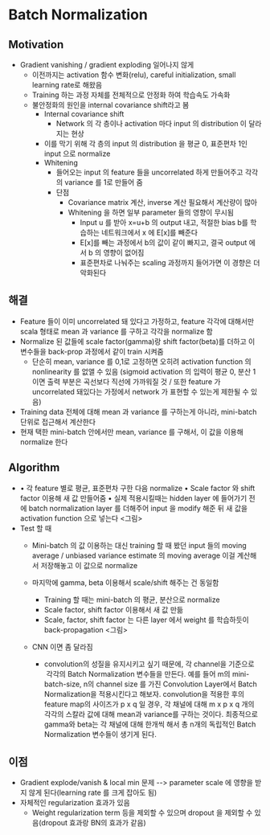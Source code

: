 # Batch Normalization
## Motivation
* Gradient vanishing / gradient exploding 일어나지 않게
	* 이전까지는 activation 함수 변화(relu), careful initialization, small learning rate로 해왔음
	* Training 하는 과정 자체를 전체적으로 안정화 하여 학습속도 가속화
	* 불안정화의 원인을 internal covariance shift라고 봄
		* Internal covariance shift
			* Network 의 각 층이나 activation 마다 input 의 distribution 이 달라지는 현상
		* 이를 막기 위해 각 층의 input 의 distribution 을 평균 0, 표준편차 1인 input 으로 normalize
		* Whitening
			* 들어오는 input 의 feature 들을 uncorrelated 하게 만들어주고 각각의 variance 를 1로 만들어 줌
			* 단점
				* Covariance matrix 계산, inverse 계산 필요해서 계산량이 많아
				* Whitening 을 하면 일부 parameter 들의 영향이 무시됨
					* Input u 를 받아 x=u+b 의 output 내고, 적절한 bias b를 학습하는 네트워크에서 x 에 E[x]를 빼준다
					* E[x]를 빼는 과정에서 b의 값이 같이 빠지고, 결국 output 에서 b 의 영향이 없어짐
					* 표준편차로 나눠주는 scaling 과정까지 들어가면 이 경향은 더 악화된다
## 해결
* Feature 들이 이미 uncorrelated 돼 있다고 가정하고, feature 각각에 대해서만 scala 형태로 mean 과 variance 를 구하고 각각을 normalize 함
* Normalize 된 값들에 scale factor(gamma)랑 shift factor(beta)를 더하고 이 변수들을 back-prop 과정에서 같이 train 시켜줌
	* 단순히 mean, variance 를 0,1로 고정하면 오히려 activation function 의 nonlinearity 를 없앨 수 있음 (sigmoid activation 의 입력이 평균 0, 분산 1이면 출력 부분은 곡선보다 직선에 가까워질 것 / 또한 feature 가 uncorrelated 돼있다는 가정에서 network 가 표현할 수 있는게 제한될 수 있음)
* Training data 전체에 대해 mean 과 variance 를 구하는게 아니라, mini-batch 단위로 접근해서 계산한다
* 현재 택한 mini-batch 안에서만 mean, variance 를 구해서, 이 값을 이용해 normalize 한다

## Algorithm
* 	• 각 feature 별로 평균, 표준편차 구한 다음 normalize
	• Scale factor 와 shift factor 이용해 새 값 만들어줌
	• 실제 적용시킬때는 hidden layer 에 들어가기 전에 batch normalization layer 를 더해주어 input 을 modify 해준 뒤 새 값을 activation function 으로 넣는다
<그림>
* Test 할 때
	* Mini-batch 의 값 이용하는 대신 training 할 때 봤던 input 들의 moving average / unbiased variance estimate 의 moving average 이걸 계산해서 저장해놓고 이 값으로 normalize
	* 마지막에 gamma, beta 이용해서 scale/shift 해주는 건 동일함
		* Training 할 때는 mini-batch 의 평균, 분산으로 normalize
		* Scale factor, shift factor 이용해서 새 값 만듦
		* Scale, factor, shift factor 는 다른 layer 에서 weight 를 학습하듯이 back-propagation
<그림>

	* CNN 이면 좀 달라짐
		* convolution의 성질을 유지시키고 싶기 때문에, 각 channel을 기준으로  각각의 Batch Normalization 변수들을 만든다. 예를 들어 m의 mini-batch-size, n의 channel size 를 가진 Convolution Layer에서 Batch Normalization을 적용시킨다고 해보자. convolution을 적용한 후의 feature map의 사이즈가 p x q 일 경우, 각 채널에 대해 m x p x q 개의 각각의 스칼라 값에 대해 mean과 variance를 구하는 것이다. 최종적으로 gamma와 beta는 각 채널에 대해 한개씩 해서 총 n개의 독립적인 Batch Normalization 변수들이 생기게 된다.

## 이점
* Gradient explode/vanish & local min 문제 --> parameter scale 에 영향을 받지 않게 된다(learning rate 를 크게 잡아도 됨)
* 자체적인 regularization 효과가 있음
	* Weight regularization term 등을 제외할 수 있으며 dropout 을 제외할 수 있음(dropout 효과랑 BN의 효과가 같음)
